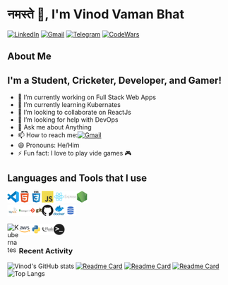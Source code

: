 # नमस्ते 🙏, I'm Vinod Vaman Bhat

[![LinkedIn](https://img.shields.io/badge/LinkedIn-vinodvamanbhat-blue?logo=Linkedin&logoColor=blue&labelColor=black)](https://www.linkedin.com/in/vinod-bhat-5267641b5/)
[![Gmail](https://img.shields.io/badge/Gmail-vinodvamanbhat@gmail.com-red?logo=Gmail&logoColor=Red&labelColor=black)](mailto:vinodvamanbhat@gmail.com)
[![Telegram](https://img.shields.io/badge/Telegram-VVB2-blue?logo=Telegram&labelColor=black)](https://t.me/vinodvamanbhat)
[![CodeWars](https://img.shields.io/badge/CodeWars-VVB2-red?logo=CodeWars&logoColor=red&labelColor=black)](https://www.codewars.com/users/VVB2)

## About Me

## I'm a Student, Cricketer, Developer, and Gamer!

-   🔭 I’m currently working on Full Stack Web Apps
-   🌱 I’m currently learning Kubernates
-   👯 I’m looking to collaborate on ReactJs
-   🤔 I’m looking for help with DevOps
-   💬 Ask me about Anything
-   📫 How to reach me:[![Gmail](https://img.shields.io/badge/Gmail-red?logo=Gmail&logoColor=Red&labelColor=black)](mailto:vinodvamanbhat@gmail.com)
-   😄 Pronouns: He/Him
-   ⚡ Fun fact: I love to play vide games 🎮

## Languages and Tools that I use

[<img align="left" alt="Visual Studio Code" width="26px" src="https://raw.githubusercontent.com/github/explore/80688e429a7d4ef2fca1e82350fe8e3517d3494d/topics/visual-studio-code/visual-studio-code.png" />](https://code.visualstudio.com/)
[<img align="left" alt="HTML5" width="26px" src="https://raw.githubusercontent.com/github/explore/80688e429a7d4ef2fca1e82350fe8e3517d3494d/topics/html/html.png" />](https://en.wikipedia.org/wiki/HTML5)
[<img align="left" alt="CSS3" width="26px" src="https://raw.githubusercontent.com/github/explore/80688e429a7d4ef2fca1e82350fe8e3517d3494d/topics/css/css.png" />](https://www.w3schools.com/css/)
[<img align="left" alt="JavaScript" width="26px" src="https://raw.githubusercontent.com/github/explore/80688e429a7d4ef2fca1e82350fe8e3517d3494d/topics/javascript/javascript.png" />](https://www.javascript.com/)
[<img align="left" alt="React" width="26px" src="https://raw.githubusercontent.com/github/explore/80688e429a7d4ef2fca1e82350fe8e3517d3494d/topics/react/react.png" />](https://reactjs.org/)
[<img align="left" alt="Express" width="26px" src="https://raw.githubusercontent.com/github/explore/80688e429a7d4ef2fca1e82350fe8e3517d3494d/topics/express/express.png" />](https://expressjs.com/)
[<img align="left" alt="Node.js" width="26px" src="https://raw.githubusercontent.com/github/explore/80688e429a7d4ef2fca1e82350fe8e3517d3494d/topics/nodejs/nodejs.png" />](https://nodejs.org/en/) <br/>

[<img alt="SQL" width="26px" src="https://raw.githubusercontent.com/github/explore/80688e429a7d4ef2fca1e82350fe8e3517d3494d/topics/sql/sql.png" />](https://www.oracle.com/in/database/technologies/appdev/sql.html)
[<img align="left" alt="MySQL" width="26px" src="https://raw.githubusercontent.com/github/explore/80688e429a7d4ef2fca1e82350fe8e3517d3494d/topics/mysql/mysql.png" />](https://www.mysql.com/)
[<img align="left" alt="MongoDB" width="26px" src="https://raw.githubusercontent.com/github/explore/80688e429a7d4ef2fca1e82350fe8e3517d3494d/topics/mongodb/mongodb.png" />](https://www.mongodb.com/)
[<img align="left" alt="Git" width="26px" src="https://raw.githubusercontent.com/github/explore/80688e429a7d4ef2fca1e82350fe8e3517d3494d/topics/git/git.png" />](https://git-scm.com/)
[<img align="left" alt="GitHub" width="26px" src="https://raw.githubusercontent.com/github/explore/78df643247d429f6cc873026c0622819ad797942/topics/github/github.png" />](https://github.com/)
[<img align="left" alt="Docker" width="26px" src="https://raw.githubusercontent.com/github/explore/80688e429a7d4ef2fca1e82350fe8e3517d3494d/topics/docker/docker.png" />](https://www.docker.com/) <br/>

[<img alt="Terminal" width="26px" src="https://raw.githubusercontent.com/github/explore/80688e429a7d4ef2fca1e82350fe8e3517d3494d/topics/terminal/terminal.png" />]()
[<img align="left" alt="Kubernates" width="26px" src="https://upload.wikimedia.org/wikipedia/commons/thumb/3/39/Kubernetes_logo_without_workmark.svg/1200px-Kubernetes_logo_without_workmark.svg.png" />](https://kubernetes.io/)
[<img align="left" alt="AWS" width="26px" src="https://raw.githubusercontent.com/github/explore/80688e429a7d4ef2fca1e82350fe8e3517d3494d/topics/aws/aws.png" />](https://aws.amazon.com/?aws-products-analytics.sort-by=item.additionalFields.productNameLowercase&aws-products-analytics.sort-order=asc&aws-products-business-apps.sort-by=item.additionalFields.productNameLowercase&aws-products-business-apps.sort-order=asc&aws-products-containers.sort-by=item.additionalFields.productNameLowercase&aws-products-containers.sort-order=asc&aws-products-compute.sort-by=item.additionalFields.productNameLowercase&aws-products-compute.sort-order=asc&aws-products-databases.sort-by=item.additionalFields.productNameLowercase&aws-products-databases.sort-order=asc&aws-products-fe-mobile.sort-by=item.additionalFields.productNameLowercase&aws-products-fe-mobile.sort-order=asc&aws-products-game-tech.sort-by=item.additionalFields.productNameLowercase&aws-products-game-tech.sort-order=asc&aws-products-iot.sort-by=item.additionalFields.productNameLowercase&aws-products-iot.sort-order=asc&aws-products-ml.sort-by=item.additionalFields.productNameLowercase&aws-products-ml.sort-order=asc&aws-products-mgmt-govern.sort-by=item.additionalFields.productNameLowercase&aws-products-mgmt-govern.sort-order=asc&aws-products-migration.sort-by=item.additionalFields.productNameLowercase&aws-products-migration.sort-order=asc&aws-products-network.sort-by=item.additionalFields.productNameLowercase&aws-products-network.sort-order=asc&aws-products-security.sort-by=item.additionalFields.productNameLowercase&aws-products-security.sort-order=asc&aws-products-storage.sort-by=item.additionalFields.productNameLowercase&aws-products-storage.sort-order=asc)
[<img align="left" alt="Python" width="26px" src="https://raw.githubusercontent.com/github/explore/80688e429a7d4ef2fca1e82350fe8e3517d3494d/topics/python/python.png" />](https://kubernetes.io/)
[<img align="left" alt="Flask" width="26px" src="https://raw.githubusercontent.com/github/explore/80688e429a7d4ef2fca1e82350fe8e3517d3494d/topics/flask/flask.png" />](https://kubernetes.io/)

### Recent Activity

<!--START_SECTION:activity-->
<!--END_SECTION:activity-->

![Vinod's GitHub stats](https://github-readme-stats.vercel.app/api?username=VVB2&hide=contribs,prs&show_icons=true&theme=tokyonight&include_all_commits=true&custom_title=Vinod's GitHub stats)
[![Readme Card](https://github-readme-stats.vercel.app/api/pin/?username=VVB2&repo=mini_project&theme=tokyonight)](https://github.com/VVB2/mini_project)
[![Readme Card](https://github-readme-stats.vercel.app/api/pin/?username=VVB2&repo=Mocktest&theme=tokyonight)](https://github.com/VVB2/MockTest)
[![Readme Card](https://github-readme-stats.vercel.app/api/pin/?username=VVB2&repo=VisitorsLog&theme=tokyonight)](https://github.com/VVB2/VisitorsLog)
![Top Langs](https://github-readme-stats.vercel.app/api/top-langs/?username=VVB2&theme=tokyonight&layout=compact&custom_title=Most used languages)
